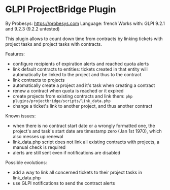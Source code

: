 GLPI ProjectBridge Plugin
=========================
By Probesys: https://probesys.com
Language: french
Works with: GLPI 9.2.1 and 9.2.3 (9.2.2 untested)

This plugin allows to count down time from contracts by linking tickets with project tasks and project tasks with contracts.

Features:

* configure recipients of expiration alerts and reached quota alerts
* link default contracts to entities: tickets created in that entity will automatically be linked to the project and thus to the contract
* link contracts to projects
* automatically create a project and it's task when creating a contract
* renew a contract when quota is reached or it expired
* create projects from existing contracts and link them: `php plugins/projectbridge/scripts/link_data.php`
* change a ticket's link to another project, and thus another contract

Known issues:

* when there is no contract start date or a wrongly formatted one, the project's and task's start date are timestamp zero (Jan 1st 1970), which also messes up renewal
* link_data.php script does not link all existing contracts with projects, a manual check is required
* alerts are still sent even if notifications are disabled

Possible evolutions:

* add a way to link all concerned tickets to their project tasks in link_data.php
* use GLPI notifications to send the contract alerts
